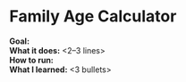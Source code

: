 # Family Age Calculator
**Goal:** <one-sentence goal>  
**What it does:** <2–3 lines>  
**How to run:** <commands>  
**What I learned:** <3 bullets>